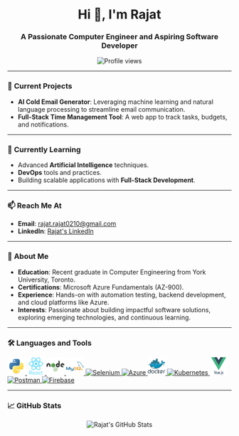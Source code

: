 <h1 align="center">Hi 👋, I'm Rajat</h1>
<h3 align="center">A Passionate Computer Engineer and Aspiring Software Developer</h3>

<p align="center">
  <img src="https://komarev.com/ghpvc/?username=rajatrajat0210&label=Profile%20views&color=0e75b6&style=flat" alt="Profile views" />
</p>

---

### 🔭 **Current Projects**
- **AI Cold Email Generator**: Leveraging machine learning and natural language processing to streamline email communication.
- **Full-Stack Time Management Tool**: A web app to track tasks, budgets, and notifications.

---

### 🌱 **Currently Learning**
- Advanced **Artificial Intelligence** techniques.
- **DevOps** tools and practices.
- Building scalable applications with **Full-Stack Development**.

---

### 📫 **Reach Me At**
- **Email**: rajat.rajat0210@gmail.com  
- **LinkedIn**: [Rajat's LinkedIn](https://www.linkedin.com/in/rajat-rajat12/)  

---

### 💼 **About Me**
- **Education**: Recent graduate in Computer Engineering from York University, Toronto.  
- **Certifications**: Microsoft Azure Fundamentals (AZ-900).  
- **Experience**: Hands-on with automation testing, backend development, and cloud platforms like Azure.  
- **Interests**: Passionate about building impactful software solutions, exploring emerging technologies, and continuous learning.  

---

### 🛠️ **Languages and Tools**
<p align="left">
  <a href="https://www.python.org" target="_blank" rel="noreferrer"> <img src="https://raw.githubusercontent.com/devicons/devicon/master/icons/python/python-original.svg" alt="Python" width="40" height="40"/> </a>
  <a href="https://reactjs.org/" target="_blank" rel="noreferrer"> <img src="https://raw.githubusercontent.com/devicons/devicon/master/icons/react/react-original-wordmark.svg" alt="React" width="40" height="40"/> </a>
  <a href="https://nodejs.org" target="_blank" rel="noreferrer"> <img src="https://raw.githubusercontent.com/devicons/devicon/master/icons/nodejs/nodejs-original-wordmark.svg" alt="Node.js" width="40" height="40"/> </a>
  <a href="https://www.mysql.com/" target="_blank" rel="noreferrer"> <img src="https://raw.githubusercontent.com/devicons/devicon/master/icons/mysql/mysql-original-wordmark.svg" alt="MySQL" width="40" height="40"/> </a>
  <a href="https://www.selenium.dev" target="_blank" rel="noreferrer"> <img src="https://raw.githubusercontent.com/detain/svg-logos/780f25886640cef088af994181646db2f6b1a3f8/svg/selenium-logo.svg" alt="Selenium" width="40" height="40"/> </a>
  <a href="https://azure.microsoft.com/" target="_blank" rel="noreferrer"> <img src="https://www.vectorlogo.zone/logos/microsoft_azure/microsoft_azure-icon.svg" alt="Azure" width="40" height="40"/> </a>
  <a href="https://www.docker.com/" target="_blank" rel="noreferrer"> <img src="https://raw.githubusercontent.com/devicons/devicon/master/icons/docker/docker-original-wordmark.svg" alt="Docker" width="40" height="40"/> </a>
  <a href="https://kubernetes.io" target="_blank" rel="noreferrer"> <img src="https://www.vectorlogo.zone/logos/kubernetes/kubernetes-icon.svg" alt="Kubernetes" width="40" height="40"/> </a>
  <a href="https://vuejs.org/" target="_blank" rel="noreferrer"> <img src="https://raw.githubusercontent.com/devicons/devicon/master/icons/vuejs/vuejs-original-wordmark.svg" alt="Vue.js" width="40" height="40"/> </a>
  <a href="https://postman.com" target="_blank" rel="noreferrer"> <img src="https://www.vectorlogo.zone/logos/getpostman/getpostman-icon.svg" alt="Postman" width="40" height="40"/> </a>
  <a href="https://firebase.google.com/" target="_blank" rel="noreferrer"> <img src="https://www.vectorlogo.zone/logos/firebase/firebase-icon.svg" alt="Firebase" width="40" height="40"/> </a>
</p>

---

### 📈 **GitHub Stats**
<p align="center">
  <img align="center" src="https://github-readme-stats.vercel.app/api?username=rajatrajat0210&show_icons=true&locale=en" alt="Rajat's GitHub Stats" />
</p>
